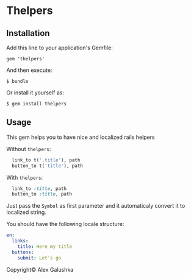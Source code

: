 # Thelpers

## Installation

Add this line to your application's Gemfile:

    gem 'thelpers'

And then execute:

    $ bundle

Or install it yourself as:

    $ gem install thelpers

## Usage

This gem helps you to have nice and localized rails helpers

Without `thelpers`:

```ruby
  link_to t('.title'), path
  button_to t('title'), path
```

With `thelpers`:

```ruby
  link_to :title, path
  button_to :title, path
```

Just pass the `Symbol` as first parameter and it automaticaly convert it to localized string.

You should have the following locale structure:

```yml
en:
  links:
    title: Here my title
  buttons:
    submit: Let's go
```

Copyright© Alex Galushka
